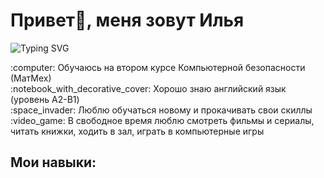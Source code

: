 <h1 class="name" style="border: none">Привет👋, меня зовут Илья</h1>

![Typing SVG](https://readme-typing-svg.herokuapp.com?color=%2336BCF7&lines=I'm+computer+science+student)

<p align="left">
  :computer: Обучаюсь на втором курсе Компьютерной безопасности (МатМех)
  <br>
  :notebook_with_decorative_cover: Хорошо знаю английский язык (уровень A2-B1)
  <br>
  :space_invader: Люблю обучаться новому и прокачивать свои скиллы
  <br>
  :video_game: В свободное время люблю смотреть фильмы и сериалы, читать книжки, ходить в зал, играть в компьютерные игры
</p>

<h2 class="name" style="border: none">Мои навыки:</h1>
